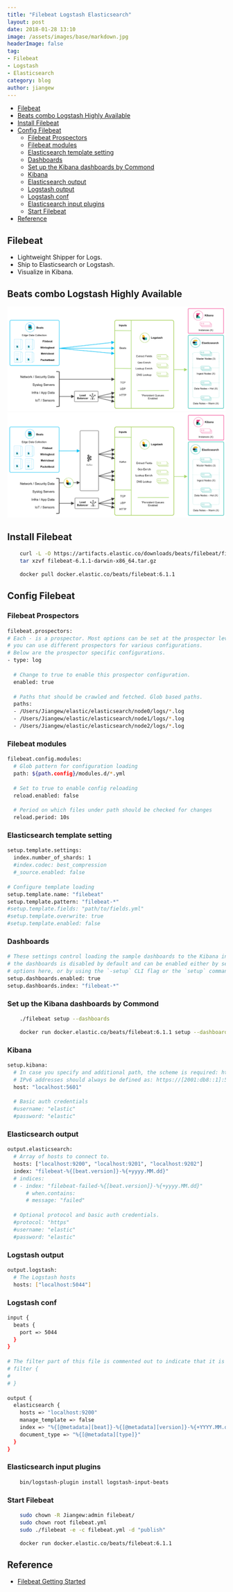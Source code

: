 ```yaml
---
title: "Filebeat Logstash Elasticsearch"
layout: post
date: 2018-01-28 13:10
image: /assets/images/base/markdown.jpg
headerImage: false
tag:
- Filebeat
- Logstash
- Elasticsearch
category: blog
author: jiangew
---
```


<!-- TOC -->

- [Filebeat](#filebeat)
- [Beats combo Logstash Highly Available](#beats-combo-logstash-highly-available)
- [Install Filebeat](#install-filebeat)
- [Config Filebeat](#config-filebeat)
    - [Filebeat Prospectors](#filebeat-prospectors)
    - [Filebeat modules](#filebeat-modules)
    - [Elasticsearch template setting](#elasticsearch-template-setting)
    - [Dashboards](#dashboards)
    - [Set up the Kibana dashboards by Commond](#set-up-the-kibana-dashboards-by-commond)
    - [Kibana](#kibana)
    - [Elasticsearch output](#elasticsearch-output)
    - [Logstash output](#logstash-output)
    - [Logstash conf](#logstash-conf)
    - [Elasticsearch input plugins](#elasticsearch-input-plugins)
    - [Start Filebeat](#start-filebeat)
- [Reference](#reference)

<!-- /TOC -->

## Filebeat
* Lightweight Shipper for Logs.
* Ship to Elasticsearch or Logstash.
* Visualize in Kibana.

## Beats combo Logstash Highly Available
![](./assets/images/post/20180128/beats-logstash-ha-01.png) <br />
![](./assets/images/post/20180128/beats-logstash-ha-02.png) <br />

## Install Filebeat
```sh
    curl -L -O https://artifacts.elastic.co/downloads/beats/filebeat/filebeat-6.1.1-darwin-x86_64.tar.gz
    tar xzvf filebeat-6.1.1-darwin-x86_64.tar.gz
```
```sh
    docker pull docker.elastic.co/beats/filebeat:6.1.1
```

## Config Filebeat

### Filebeat Prospectors
```sh
filebeat.prospectors:
# Each - is a prospector. Most options can be set at the prospector level, so
# you can use different prospectors for various configurations.
# Below are the prospector specific configurations.
- type: log

  # Change to true to enable this prospector configuration.
  enabled: true

  # Paths that should be crawled and fetched. Glob based paths.
  paths:
  - /Users/Jiangew/elastic/elasticsearch/node0/logs/*.log
  - /Users/Jiangew/elastic/elasticsearch/node1/logs/*.log
  - /Users/Jiangew/elastic/elasticsearch/node2/logs/*.log
```

### Filebeat modules
```sh
filebeat.config.modules:
  # Glob pattern for configuration loading
  path: ${path.config}/modules.d/*.yml

  # Set to true to enable config reloading
  reload.enabled: false

  # Period on which files under path should be checked for changes
  reload.period: 10s
```

### Elasticsearch template setting
```sh
setup.template.settings:
  index.number_of_shards: 1
  #index.codec: best_compression
  #_source.enabled: false

# Configure template loading
setup.template.name: "filebeat"
setup.template.pattern: "filebeat-*"
#setup.template.fields: "path/to/fields.yml"
#setup.template.overwrite: true
#setup.template.enabled: false
```

### Dashboards
```sh
# These settings control loading the sample dashboards to the Kibana index. Loading
# the dashboards is disabled by default and can be enabled either by setting the
# options here, or by using the `-setup` CLI flag or the `setup` command.
setup.dashboards.enabled: true
setup.dashboards.index: "filebeat-*"
```

### Set up the Kibana dashboards by Commond
```sh
    ./filebeat setup --dashboards
```
```sh
    docker run docker.elastic.co/beats/filebeat:6.1.1 setup --dashboards
```

### Kibana
```sh
setup.kibana:
  # In case you specify and additional path, the scheme is required: http://localhost:5601/path
  # IPv6 addresses should always be defined as: https://[2001:db8::1]:5601
  host: "localhost:5601"

  # Basic auth credentials
  #username: "elastic"
  #password: "elastic"
```

### Elasticsearch output
```sh
output.elasticsearch:
  # Array of hosts to connect to.
  hosts: ["localhost:9200", "localhost:9201", "localhost:9202"]
  index: "filebeat-%{[beat.version]}-%{+yyyy.MM.dd}"
  # indices:
  # - index: "filebeat-failed-%{[beat.version]}-%{+yyyy.MM.dd}"
      # when.contains:
      # message: "failed"

  # Optional protocol and basic auth credentials.
  #protocol: "https"
  #username: "elastic"
  #password: "elastic"
```

### Logstash output
```sh
output.logstash:
  # The Logstash hosts
  hosts: ["localhost:5044"]
```

### Logstash conf
```sh
input {
  beats {
    port => 5044
  }
}

# The filter part of this file is commented out to indicate that it is optional.
# filter {
#
# }

output {
  elasticsearch {
    hosts => "localhost:9200"
    manage_template => false
    index => "%{[@metadata][beat]}-%{[@metadata][version]}-%{+YYYY.MM.dd}"
    document_type => "%{[@metadata][type]}"
  }
}
```

### Elasticsearch input plugins
```sh
    bin/logstash-plugin install logstash-input-beats
```

### Start Filebeat
```sh
    sudo chown -R Jiangew:admin filebeat/
    sudo chown root filebeat.yml
    sudo ./filebeat -e -c filebeat.yml -d "publish"
```
```sh 
    docker run docker.elastic.co/beats/filebeat:6.1.1
```

## Reference
* [Filebeat Getting Started](https://www.elastic.co/guide/en/beats/filebeat/current/filebeat-getting-started.html)
